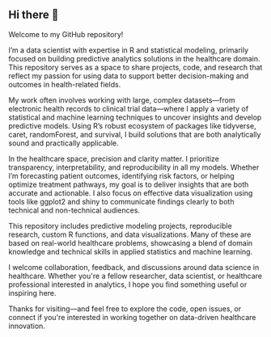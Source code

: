 ## Hi there 👋

Welcome to my GitHub repository!

I’m a data scientist with expertise in R and statistical modeling, primarily focused on building predictive analytics solutions in the healthcare domain. This repository serves as a space to share projects, code, and research that reflect my passion for using data to support better decision-making and outcomes in health-related fields.

My work often involves working with large, complex datasets—from electronic health records to clinical trial data—where I apply a variety of statistical and machine learning techniques to uncover insights and develop predictive models. Using R’s robust ecosystem of packages like tidyverse, caret, randomForest, and survival, I build solutions that are both analytically sound and practically applicable.

In the healthcare space, precision and clarity matter. I prioritize transparency, interpretability, and reproducibility in all my models. Whether I’m forecasting patient outcomes, identifying risk factors, or helping optimize treatment pathways, my goal is to deliver insights that are both accurate and actionable. I also focus on effective data visualization using tools like ggplot2 and shiny to communicate findings clearly to both technical and non-technical audiences.

This repository includes predictive modeling projects, reproducible research, custom R functions, and data visualizations. Many of these are based on real-world healthcare problems, showcasing a blend of domain knowledge and technical skills in applied statistics and machine learning.

I welcome collaboration, feedback, and discussions around data science in healthcare. Whether you're a fellow researcher, data scientist, or healthcare professional interested in analytics, I hope you find something useful or inspiring here.

Thanks for visiting—and feel free to explore the code, open issues, or connect if you're interested in working together on data-driven healthcare innovation.
